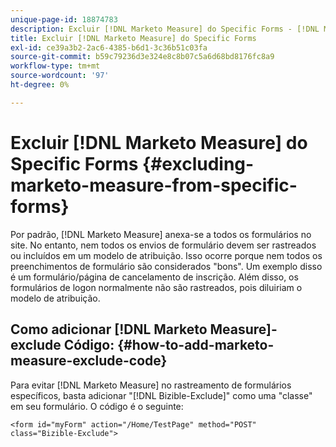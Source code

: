```yaml
---
unique-page-id: 18874783
description: Excluir [!DNL Marketo Measure] do Specific Forms - [!DNL Marketo Measure] - Documentação do produto
title: Excluir [!DNL Marketo Measure] do Specific Forms
exl-id: ce39a3b2-2ac6-4385-b6d1-3c36b51c03fa
source-git-commit: b59c79236d3e324e8c8b07c5a6d68bd8176fc8a9
workflow-type: tm+mt
source-wordcount: '97'
ht-degree: 0%

---
```


# Excluir [!DNL Marketo Measure] do Specific Forms {#excluding-marketo-measure-from-specific-forms}

Por padrão, [!DNL Marketo Measure] anexa-se a todos os formulários no site. No entanto, nem todos os envios de formulário devem ser rastreados ou incluídos em um modelo de atribuição. Isso ocorre porque nem todos os preenchimentos de formulário são considerados &quot;bons&quot;. Um exemplo disso é um formulário/página de cancelamento de inscrição. Além disso, os formulários de logon normalmente não são rastreados, pois diluiriam o modelo de atribuição.

## Como adicionar [!DNL Marketo Measure]-exclude Código:  {#how-to-add-marketo-measure-exclude-code}

Para evitar [!DNL Marketo Measure] no rastreamento de formulários específicos, basta adicionar &quot;[!DNL Bizible-Exclude]&quot; como uma &quot;classe&quot; em seu formulário. O código é o seguinte:

`<form id="myForm" action="/Home/TestPage" method="POST" class="Bizible-Exclude">`
